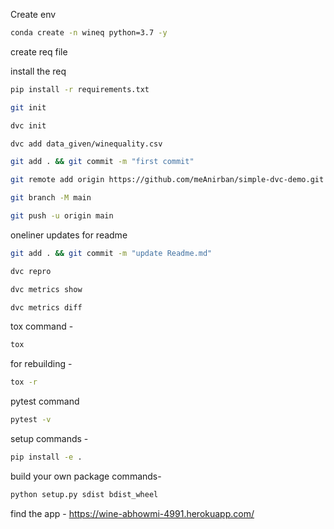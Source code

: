 Create env

```bash
conda create -n wineq python=3.7 -y
```

create req file

install the req

```bash
pip install -r requirements.txt
```

```bash
git init

dvc init

dvc add data_given/winequality.csv

git add . && git commit -m "first commit"

git remote add origin https://github.com/meAnirban/simple-dvc-demo.git

git branch -M main

git push -u origin main
```

oneliner updates for readme
```bash
git add . && git commit -m "update Readme.md"
```

```bash
dvc repro

dvc metrics show

dvc metrics diff
```

tox command -
```bash
tox
```

for rebuilding -
```bash
tox -r 
```

pytest command
```bash
pytest -v
```

setup commands -
```bash
pip install -e . 
```

build your own package commands-

```bash
python setup.py sdist bdist_wheel
```

find the app -
https://wine-abhowmi-4991.herokuapp.com/
